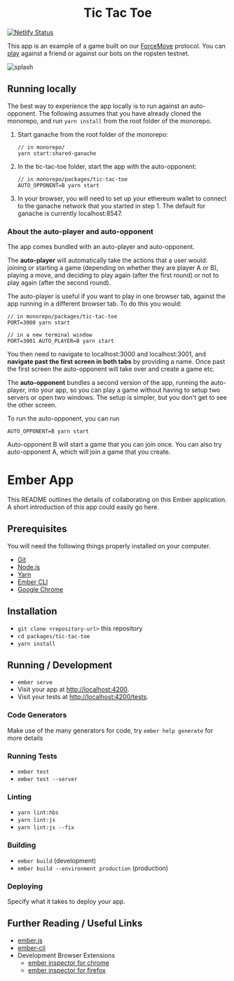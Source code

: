 <h1 align="center">
Tic Tac Toe
</h1>

<!-- TODO Update with link -->

[![Netlify Status](https://api.netlify.com/api/v1/badges/3d541d58-edf8-4760-b513-4f9a11b991de/deploy-status)](https://app.netlify.com/sites/tic-tac-toe-statechannels/deploys)

<!-- TODO check that ttt.statechannels.org works -->

This app is an example of a game built on our [ForceMove](https://magmo.com/force-move-games.pdf) protocol. You can [play](https://ttt.statechannels.org) against a friend or against our bots on the ropsten testnet.

![splash](./screens.png 'screens')

## Running locally

The best way to experience the app locally is to run against an auto-opponent. The following assumes
that you have already cloned the monorepo, and run `yarn install` from the root folder of the monorepo.

1. Start ganache from the root folder of the monorepo:
   ```
   // in monorepo/
   yarn start:shared-ganache
   ```
2. In the tic-tac-toe folder, start the app with the auto-opponent:
   ```
   // in monorepo/packages/tic-tac-toe
   AUTO_OPPONENT=B yarn start
   ```
3. In your browser, you will need to set up your ethereum wallet to connect to the
   ganache network that you started in step 1. The default for ganache is currently localhost:8547.

### About the auto-player and auto-opponent

The app comes bundled with an auto-player and auto-opponent.

The **auto-player** will automatically take the actions that a user would: joining or starting
a game (depending on whether they are player A or B), playing a move, and deciding to play
again (after the first round) or not to play again (after the second round).

The auto-player is useful if you want to play in one browser tab, against the app running
in a different browser tab. To do this you would:

```
// in monorepo/packages/tic-tac-toe
PORT=3000 yarn start

// in a new terminal window
PORT=3001 AUTO_PLAYER=B yarn start
```

You then need to navigate to localhost:3000 and localhost:3001, and **navigate past the first
screen in both tabs** by providing a name. Once past the first screen the auto-opponent will
take over and create a game etc.

The **auto-opponent** bundles a second version of the app, running the auto-player, into
your app, so you can play a game without having to setup two servers or open two windows.
The setup is simpler, but you don't get to see the other screen.

To run the auto-opponent, you can run

```
AUTO_OPPONENT=B yarn start
```

Auto-opponent B will start a game that you can join once. You can also try
auto-opponent A, which will join a game that you create.

# Ember App

This README outlines the details of collaborating on this Ember application.
A short introduction of this app could easily go here.

## Prerequisites

You will need the following things properly installed on your computer.

- [Git](https://git-scm.com/)
- [Node.js](https://nodejs.org/)
- [Yarn](https://yarnpkg.com/)
- [Ember CLI](https://ember-cli.com/)
- [Google Chrome](https://google.com/chrome/)

## Installation

- `git clone <repository-url>` this repository
- `cd packages/tic-tac-toe`
- `yarn install`

## Running / Development

- `ember serve`
- Visit your app at [http://localhost:4200](http://localhost:4200).
- Visit your tests at [http://localhost:4200/tests](http://localhost:4200/tests).

### Code Generators

Make use of the many generators for code, try `ember help generate` for more details

### Running Tests

- `ember test`
- `ember test --server`

### Linting

- `yarn lint:hbs`
- `yarn lint:js`
- `yarn lint:js --fix`

### Building

- `ember build` (development)
- `ember build --environment production` (production)

### Deploying

Specify what it takes to deploy your app.

## Further Reading / Useful Links

- [ember.js](https://emberjs.com/)
- [ember-cli](https://ember-cli.com/)
- Development Browser Extensions
  - [ember inspector for chrome](https://chrome.google.com/webstore/detail/ember-inspector/bmdblncegkenkacieihfhpjfppoconhi)
  - [ember inspector for firefox](https://addons.mozilla.org/en-US/firefox/addon/ember-inspector/)
